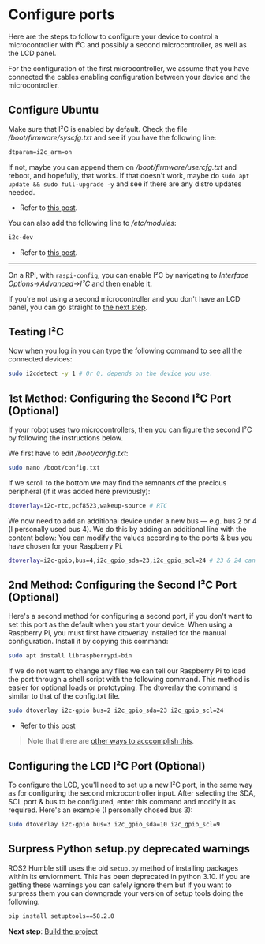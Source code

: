 # Configure ports

Here are the steps to follow to configure your device to control a microcontroller with I²C and possibly a second microcontroller, as well as the LCD panel.

For the configuration of the first microcontroller, we assume that you have connected the cables enabling configuration between your device and the microcontroller.

## Configure Ubuntu

Make sure that I²C is enabled by default. Check the file */boot/firmware/syscfg.txt* and see if you have the following line:

```txt
dtparam=i2c_arm=on
```

If not, maybe you can append them on */boot/firmware/usercfg.txt* and reboot, and hopefully, that works. If that doesn't work, maybe do `sudo apt update && sudo full-upgrade -y`  and see if there are any distro updates needed.

* Refer to [this post](https://askubuntu.com/questions/1273700/enable-spi-and-i2c-on-ubuntu-20-04-raspberry-pi/1273900#1273900).

You can also add the following line to */etc/modules*:

```bash
i2c-dev
```

* Refer to [this post](https://raspberrypi.stackexchange.com/questions/61905/enable-i2c-on-ubuntu-mate-raspberry-pi-3).

---

On a RPi, with `raspi-config`, you can enable I²C by navigating to *Interface Options->Advanced->I²C* and then enable it.

If you're not using a second microcontroller and you don't have an LCD panel, you can go straight to [the next step](build_the_project.md).

## Testing I²C

Now when you log in you can type the following command to see all the connected devices:

```bash
sudo i2cdetect -y 1 # Or 0, depends on the device you use.
```

## 1st Method: Configuring the Second I²C Port (Optional)

If your robot uses two microcontrollers, then you can figure the second I²C by following the instructions below.

We first have to edit */boot/config.txt*:

```bash
sudo nano /boot/config.txt
```

If we scroll to the bottom we may find the remnants of the precious peripheral (if it was added here previously):

```bash
dtoverlay=i2c-rtc,pcf8523,wakeup-source # RTC
```

We now need to add an additional device under a new bus — e.g. bus 2 or 4 (I personally used bus 4). We do this by adding an additional line with the content below:
You can modify the values according to the ports & bus you have chosen for your Raspberry Pi.

```bash
dtoverlay=i2c-gpio,bus=4,i2c_gpio_sda=23,i2c_gpio_scl=24 # 23 & 24 can be changed to the port you want.
```

## 2nd Method: Configuring the Second I²C Port (Optional)

Here's a second method for configuring a second port, if you don't want to set this port as the default when you start your device.
When using a Raspberry Pi, you must first have dtoverlay installed for the manual configuration. Install it by copying this command:

```bash
sudo apt install libraspberrypi-bin
```

If we do not want to change any files we can tell our Raspberry Pi to load the port through a shell script with the following command. This method is easier for optional loads or prototyping. The dtoverlay the command is similar to that of the config.txt file.

```bash
sudo dtoverlay i2c-gpio bus=2 i2c_gpio_sda=23 i2c_gpio_scl=24 
```

* Refer to [this post](https://medium.com/cemac/creating-multiple-i2c-ports-on-a-raspberry-pi-e31ce72a3eb2)

> Note that there are [other ways to acccomplish this](https://www.quora.com/How-do-I-connect-two-PCA9685-servo-controllers-to-Raspberry-Pi).

## Configuring the LCD I²C Port (Optional)

To configure the LCD, you'll need to set up a new I²C port, in the same way as for configuring the second microcontroller input.
After selecting the SDA, SCL port & bus to be configured, enter this command and modify it as required. Here's an example (I personally chosed bus 3):

```bash
sudo dtoverlay i2c-gpio bus=3 i2c_gpio_sda=10 i2c_gpio_scl=9 
```

## Surpress Python setup.py deprecated warnings

ROS2 Humble still uses the old `setup.py` method of installing packages within its enviornment. This has been deprecated in python 3.10.
If you are getting these warnings you can safely ignore them but if you want to surpress them you can downgrade your version of setup tools
doing the following.

```bash
pip install setuptools==58.2.0
```

**Next step**: [Build the project](build_the_project.md)
